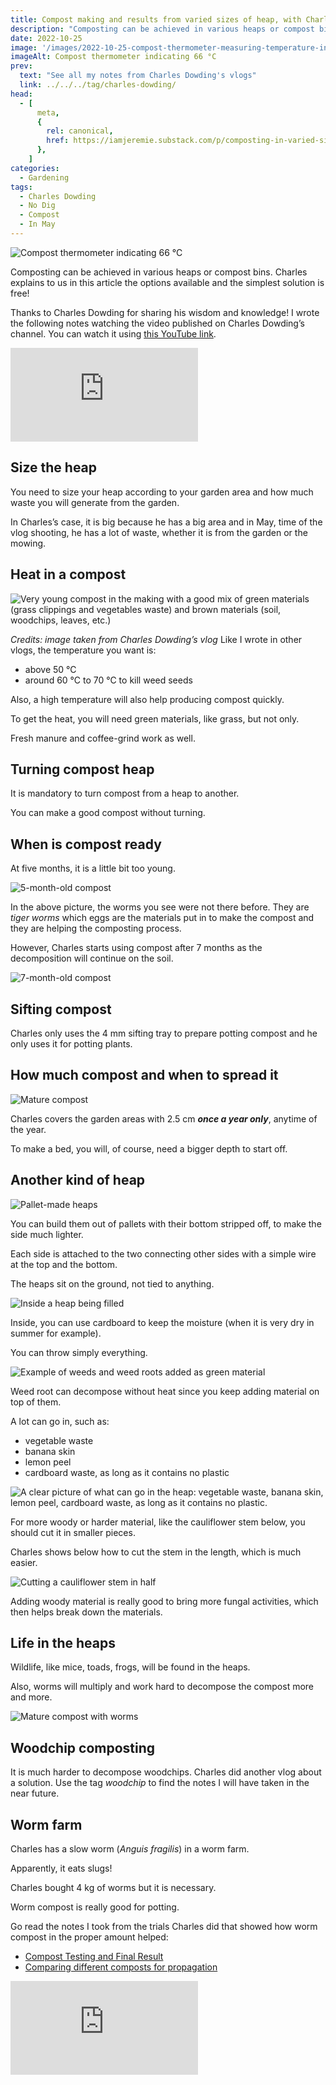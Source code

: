 ```yaml
---
title: Compost making and results from varied sizes of heap, with Charles Dowding
description: "Composting can be achieved in various heaps or compost bins. Charles explains to us in this article the options available and the simplest solution is free!"
date: 2022-10-25
image: '/images/2022-10-25-compost-thermometer-measuring-temperature-in-a-heap.jpg'
imageAlt: Compost thermometer indicating 66 °C
prev:
  text: "See all my notes from Charles Dowding's vlogs"
  link: ../../../tag/charles-dowding/
head:
  - [
      meta,
      {
        rel: canonical,
        href: https://iamjeremie.substack.com/p/composting-in-varied-sizes-heap-charles-dowding,
      },
    ]
categories:
  - Gardening
tags:
  - Charles Dowding
  - No Dig
  - Compost
  - In May
---
```


![Compost thermometer indicating 66 °C](/images/2022-10-25-compost-thermometer-measuring-temperature-in-a-heap.jpg 'Credits: image taken from Charles Dowding’s vlog')

Composting can be achieved in various heaps or compost bins. Charles explains to us in this article the options available and the simplest solution is free!

<!-- more -->

Thanks to Charles Dowding for sharing his wisdom and knowledge! I wrote the following notes watching the video published on Charles Dowding’s channel. You can watch it using [this YouTube link](https://www.youtube.com/watch?v=VhHshAf2lpM).

<!-- markdownlint-disable MD033 -->
<p class="newsletter-wrapper"><iframe class="newsletter-embed" src="https://iamjeremie.substack.com/embed" frameborder="0" scrolling="no"></iframe></p>

## Size the heap

You need to size your heap according to your garden area and how much waste you will generate from the garden.

In Charles’s case, it is big because he has a big area and in May, time of the vlog shooting, he has a lot of waste, whether it is from the garden or the mowing.

## Heat in a compost

![Very young compost in the making with a good mix of green materials (grass clippings and vegetables waste) and brown materials (soil, woodchips, leaves, etc.)](images/very-young-compost.jpg)

_Credits: image taken from Charles Dowding’s vlog_ Like I wrote in other vlogs, the temperature you want is:

- above 50 °C
- around 60 °C to 70 °C to kill weed seeds

Also, a high temperature will also help producing compost quickly.

To get the heat, you will need green materials, like grass, but not only.

Fresh manure and coffee-grind work as well.

## Turning compost heap

It is mandatory to turn compost from a heap to another.

You can make a good compost without turning.

## When is compost ready

At five months, it is a little bit too young.

![5-month-old compost](images/5-months-old-compost.jpg 'Credits: image taken from Charles Dowding’s vlog')

In the above picture, the worms you see were not there before. They are _tiger worms_ which eggs are the materials put in to make the compost and they are helping the composting process.

However, Charles starts using compost after 7 months as the decomposition will continue on the soil.

![7-month-old compost](images/7-months-old-compost.jpg 'Credits: image taken from Charles Dowding’s vlog')

## Sifting compost

Charles only uses the 4 mm sifting tray to prepare potting compost and he only uses it for potting plants.

## How much compost and when to spread it

![Mature compost](images/mature-compost.jpg 'Credits: image taken from Charles Dowding’s vlog')

Charles covers the garden areas with 2.5 cm **_once a year only_**, anytime of the year.

To make a bed, you will, of course, need a bigger depth to start off.

## Another kind of heap

![Pallet-made heaps](images/pallet-heaps.jpg 'Credits: image taken from Charles Dowding’s vlog')

You can build them out of pallets with their bottom stripped off, to make the side much lighter.

Each side is attached to the two connecting other sides with a simple wire at the top and the bottom.

The heaps sit on the ground, not tied to anything.

![Inside a heap being filled](images/inside-a-heap-being-filled.jpg 'Credits: image taken from Charles Dowding’s vlog')

Inside, you can use cardboard to keep the moisture (when it is very dry in summer for example).

You can throw simply everything.

![Example of weeds and weed roots added as green material](images/example-of-weed-roots.jpg 'Credits: image taken from Charles Dowding’s vlog')

Weed root can decompose without heat since you keep adding material on top of them.

A lot can go in, such as:

- vegetable waste
- banana skin
- lemon peel
- cardboard waste, as long as it contains no plastic

![A clear picture of what can go in the heap: vegetable waste, banana skin, lemon peel, cardboard waste, as long as it contains no plastic.](images/a-lot-can-go-in.jpg 'Credits: image taken from Charles Dowding’s vlog')

For more woody or harder material, like the cauliflower stem below, you should cut it in smaller pieces.

Charles shows below how to cut the stem in the length, which is much easier.

![Cutting a cauliflower stem in half](images/cutting-a-cauliflower-stem.jpg 'Credits: image taken from Charles Dowding’s vlog')

Adding woody material is really good to bring more fungal activities, which then helps break down the materials.

## Life in the heaps

Wildlife, like mice, toads, frogs, will be found in the heaps.

Also, worms will multiply and work hard to decompose the compost more and more.

![Mature compost with worms](images/mature-compost-from-pallet-heap.jpg 'Credits: image taken from Charles Dowding’s vlog')

## Woodchip composting

It is much harder to decompose woodchips. Charles did another vlog about a solution. Use the tag _woodchip_ to find the notes I will have taken in the near future.

## Worm farm

Charles has a slow worm (_Anguis fragilis_) in a worm farm.

Apparently, it eats slugs!

Charles bought 4 kg of worms but it is necessary.

Worm compost is really good for potting.

Go read the notes I took from the trials Charles did that showed how worm compost in the proper amount helped:

- [Compost Testing and Final Result](../compost-testing-and-final-result-charles-dowding/index.md)
- [Comparing different composts for propagation](../comparing-different-composts-for-propagation-charles-dowding/index.md)

<!-- markdownlint-disable MD033 -->
<p class="newsletter-wrapper"><iframe class="newsletter-embed" src="https://iamjeremie.substack.com/embed" frameborder="0" scrolling="no"></iframe></p>
